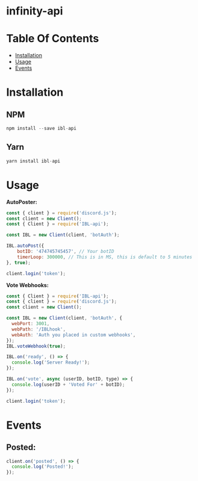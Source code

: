 # infinity-api

# Table Of Contents

- [Installation](#installation)
- [Usage](#usage)
- [Events](#events)

# Installation

## NPM

```js
npm install --save ibl-api
```

## Yarn

```js
yarn install ibl-api
```

# Usage

**AutoPoster:**

```js
const { client } = require('discord.js');
const client = new Client();
const { Client } = require('IBL-api');

const IBL = new Client(client, 'botAuth');

IBL.autoPost({
    botID: '474745745457', // Your botID
    timerLoop: 300000, // This is in MS, this is default to 5 minutes
}, true);

client.login('token');
```

**Vote Webhooks:**

```js
const { Client } = require('IBL-api');
const { client } = require('discord.js');
const client = new Client();

const IBL = new Client(client, 'botAuth', {
  webPort: 3001,
  webPath: '/IBLhook',
  webAuth: 'Auth you placed in custom webhooks',
});
IBL.voteWebhook(true);

IBL.on('ready', () => {
  console.log('Server Ready!');
});

IBL.on('vote', async (userID, botID, type) => {
  console.log(userID + 'Voted For' + botID);
});

client.login('token');
```

# Events

## Posted:

```js
client.on('posted', () => {
  console.log('Posted!');
});
```
